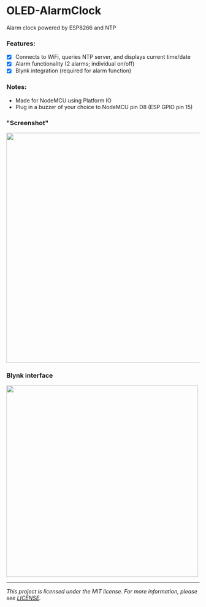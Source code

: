 # OLED-AlarmClock
Alarm clock powered by ESP8266 and NTP

### Features:

- [x] Connects to WiFi, queries NTP server, and displays current time/date
- [x] Alarm functionality (2 alarms; individual on/off)
- [x] Blynk integration (required for alarm function)

### Notes:

- Made for NodeMCU using Platform IO
- Plug in a buzzer of your choice to NodeMCU pin D8 (ESP GPIO pin 15)

### "Screenshot"

<img src="https://github.com/jdtech3/OLED-AlarmClock/assets/8998191/7230a93b-13d7-4039-8f31-3bbfc6a25f07" width="600">

### Blynk interface

<img src="https://github.com/jdtech3/OLED-AlarmClock/assets/8998191/501da09f-fe8e-4510-a1b7-0e527312102f" height="500">

---

*This project is licensed under the MIT license. For more information, please see [LICENSE](./LICENSE.md).*
